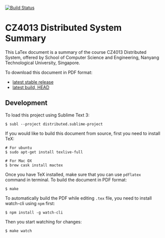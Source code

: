 [![Build Status](https://www.sharelatex.com/github/repos/Andyccs/CZ4013-distributed-system-summary/builds/latest/badge.svg)](https://www.sharelatex.com/github/repos/Andyccs/CZ4013-distributed-system-summary)

# CZ4013 Distributed System Summary

This LaTex document is a summary of the course CZ4013 Distributed System, offered by School of Computer Science and Engineering, Nanyang Technological University, Singapore. 

To download this document in PDF format: 

- [latest stable release](https://github.com/Andyccs/CZ4013-distributed-system-summary/releases/)
- [latest build, HEAD](https://www.sharelatex.com/github/repos/Andyccs/CZ4013-distributed-system-summary/builds/latest/output.pdf)

## Development

To load this project using Sublime Text 3:

```Shell
$ subl --project distributed.sublime-project
```

If you would like to build this document from source, first you need to install TeX:

```Shell
# For ubuntu
$ sudo apt-get install texlive-full

# For Mac OX
$ brew cask install mactex
```

Once you have TeX installed, make sure that you can use `pdflatex` command in terminal. To build the document in PDF format:

```Shell
$ make
```

To automatically build the PDF while editing `.tex` file, you need to install watch-cli using `npm` first:

```Shell
$ npm install -g watch-cli
```

Then you start watching for changes:

```Shell
$ make watch
```
